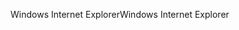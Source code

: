 <span data-ttu-id="dbc18-101">Windows Internet Explorer</span><span class="sxs-lookup"><span data-stu-id="dbc18-101">Windows Internet Explorer</span></span>